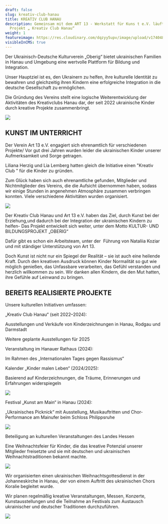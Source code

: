 ```yaml
---
draft: false
slug: kreativ-club-hanau
title: KREATIV CLUB HANAU
description: Gemeinsam mit dem ART 13 - Werkstatt für Kuns t e.V. läuft das
  Projekt „ Kreativ Club Hanau“
weight: 1
featureimage: https://res.cloudinary.com/dqzyy5upv/image/upload/v1740483968/IMG_0642_ga4rmk.jpg
visibleInCMS: true
---
```

Der Ukrainisch-Deutsche Kulturverein „Oberig“ bietet ukrainischen Familien in Hanau und Umgebung eine wertvolle Plattform für Bildung und Integration.

Unser Hauptziel ist es, den Ukrainern zu helfen, ihre kulturelle Identität zu bewahren und gleichzeitig ihren Kindern eine erfolgreiche Integration in die deutsche Gesellschaft zu ermöglichen.

Die Gründung des Vereins stellt eine logische Weiterentwicklung der Aktivitäten des Kreativclubs Hanau dar, der seit 2022 ukrainische Kinder durch kreative Projekte zusammenbringt.

![](https://res.cloudinary.com/dqzyy5upv/image/upload/v1740483950/img4_%D0%BA%D0%BE%D0%BF%D0%B8%D1%8F_nqlgaa.jpg)

## KUNST IM UNTERRICHT

Der Verein Art 13 e.V. engagiert sich ehrenamtlich für verschiedenen Projekte/
Vor gut drei Jahren wurden leider die ukrainischen Kinder unserer Aufmerksamkeit und Sorge getragen.

Liliana Herzig und Lia Lemberg hatten gleich die Initiative einen "Kreativ Club " für die Kinder zu gründen. 

Zum Glück haben sich auch ehrenamtliche gefunden, Mitglieder und Nichtmitglieder des Vereins, die die Aufsicht übernommen haben, sodass wir einige Stunden in angenehmen Atmosphäre zusammen verbringen konnten. Viele verschiedene Aktivitäten wurden organisiert.

![](https://res.cloudinary.com/dqzyy5upv/image/upload/v1740485378/photo_2024-11-22_09-19-24_bc8xna.jpg)

Der Kreativ Club Hanau und Art 13 e.V. haben das Ziel, durch Kunst bei der Erziehung,und dadurch bei der Integration der ukrainischen Kindern zu helfen-
Das Projekt entwickelt sich weiter, unter dem Motto KULTUR- UND BILDUNGSPROJEKT „OBERIG“

Dafür gibt es schon ein Arbeitsteam, unter der  Führung von Nataliia Koziar und mit ständiger Unterstützung von Art 13.

Doch Kunst ist nicht nur ein Spiegel der Realität – sie ist auch eine heilende Kraft. Durch den kreativen Ausdruck können Kinder Normalität so gut wie möglich genießen, das Unfassbare verarbeiten, das Gefühl verstanden und herzlich willkommen zu sein. Wir danken allen Kindern, die den Mut hatten, ihre Gefühle auf Leinwand zu bringen.

## BEREITS REALISIERTE PROJEKTE

Unsere kulturellen Initiativen umfassen:

„Kreativ Club Hanau“ (seit 2022–2024):

Ausstellungen und Verkäufe von Kinderzeichnungen in Hanau, Rodgau und Darmstadt

Weitere geplante Ausstellungen für 2025

Veranstaltung im Hanauer Rathaus (2024):

Im Rahmen des „Internationalen Tages gegen Rassismus“

Kalender „Kinder malen Leben“ (2024/2025):

Basierend auf Kinderzeichnungen, die Träume, Erinnerungen und Erfahrungen widerspiegeln

![](https://res.cloudinary.com/dqzyy5upv/image/upload/v1740485456/photo_2025-01-13_10-42-58_zfuqmb.jpg)

Festival „Kunst am Main“ in Hanau (2024):

„Ukrainisches Picknick“ mit Ausstellung, Musikauftritten und Chor-Performance am Mainufer beim Schloss Philippsruhe

![](https://res.cloudinary.com/dqzyy5upv/image/upload/v1740483950/img1_%D0%BA%D0%BE%D0%BF%D0%B8%D1%8F_glx6tc.jpg)

Beteiligung an kulturellen Veranstaltungen des Landes Hessen

Eine Weihnachtsfeier für Kinder, die das kreative Potenzial unserer Mitglieder freisetzte und sie
mit deutschen und ukrainischen Weihnachtstraditionen bekannt machte.

![](https://res.cloudinary.com/dqzyy5upv/image/upload/v1740485202/photo_2025-02-09_15-41-13_sga8np.jpg)

Wir organisierten einen ukrainischen Weihnachtsgottesdienst in der Johanneskirche in Hanau, der
von einem Auftritt des ukrainischen Chors Koralie begleitet wurde.

Wir planen regelmäßig kreative Veranstaltungen, Messen, Konzerte, Kunstausstellungen und
die Teilnahme an Festivals zum Austausch ukrainischer und deutscher Traditionen
durchzuführen. 

![](https://res.cloudinary.com/dqzyy5upv/image/upload/v1740484882/20250221_152457_xo41ub.jpg)
